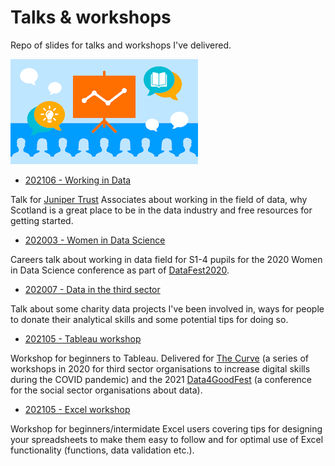 # Talks & workshops

Repo of slides for talks and workshops I've delivered. 

![](images/download.png)

* [202106 - Working in Data](./202106_working_in_data.pdf)

Talk for [Juniper Trust](https://www.junitrust.com/) Associates about working in the field of data, why Scotland is a great place to be in the data industry and free resources for getting started. 

* [202003 - Women in Data Science](./202003_women_in_data_science.pdf)

Careers talk about working in data field for S1-4 pupils for the 2020 Women in Data Science conference as part of [DataFest2020](https://datafest.global/).

* [202007 - Data in the third sector](./202007_data_in_third_sector.pdf)

Talk about some charity data projects I've been involved in, ways for people to donate their analytical skills and some potential tips for doing so. 

* [202105 - Tableau workshop](./202105_tableau_workshop.pdf) 

Workshop for beginners to Tableau. Delivered for [The Curve](https://thirdsectorlab.co.uk/training/data-visualisation-exploring-tableau/) (a series of workshops in 2020 for third sector organisations to increase digital skills during the COVID pandemic) and the 2021 [Data4GoodFest](https://data4goodfest.org.uk/) (a conference for the social sector organisations about data). 

* [202105 - Excel workshop](./202105_excel_workshop.pdf)

Workshop for beginners/intermidate Excel users covering tips for designing your spreadsheets to make them easy to follow and for optimal use of Excel functionality (functions, data validation etc.).

